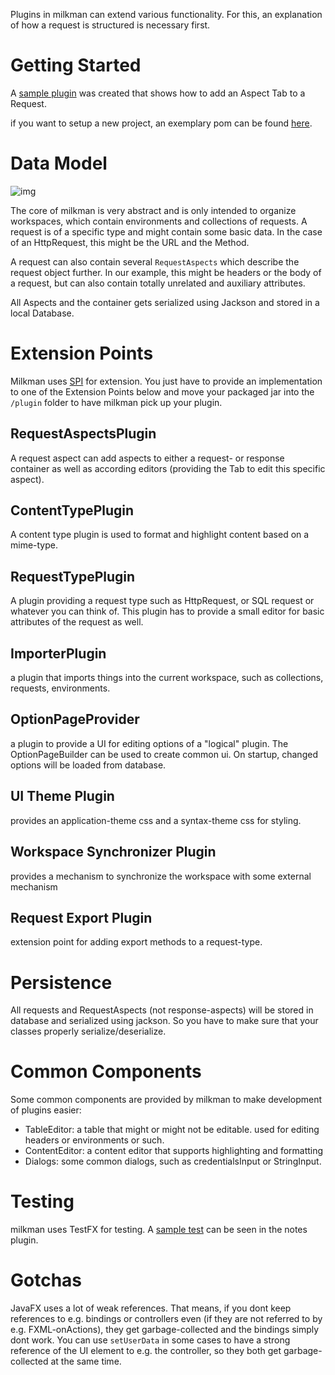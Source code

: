 Plugins in milkman can extend various functionality. For this, an explanation of how a request is structured is necessary first.

# Getting Started
A [sample plugin](https://github.com/warmuuh/milkman/tree/master/milkman-note) was created that shows how to add an Aspect Tab to a Request.

if you want to setup a new project, an exemplary pom can be found [here](/docs/plugin-development-setup.md).

# Data Model

![img](http://www.gravizo.com/svg?@startuml;object%20Workspace;object%20Environment;Environment%20:%20isGlobal;Workspace%20o--%20%22*%22%20Environment;object%20Collection;Workspace%20o--%20%22*%22%20Collection;object%20Request;Collection%20o--%20%22*%22%20Request;%20Request%20--%3E%20HtmlRequest%20;%20Request%20--%3E%20SqlRequest%20;Request%20o-%20%22*%22%20RequestAspect;RequestAspect%20--%3E%20HttpHeaderRequestAspect;RequestAspect%20--%3E%20HttpBodyRequestAspect;@enduml)

The core of milkman is very abstract and is only intended to organize workspaces, which contain environments and collections of requests.
A request is of a specific type and might contain some basic data. In the case of an HttpRequest, this might be the URL and the Method.

A request can also contain several `RequestAspects` which describe the request object further. In our example, this might be headers or the body of a request, but can also contain totally unrelated and auxiliary attributes.

All Aspects and the container gets serialized using Jackson and stored in a local Database.

# Extension Points

Milkman uses [SPI](https://docs.oracle.com/javase/tutorial/ext/basics/spi.html) for extension. You just have to provide an implementation to one of the Extension Points below and move your packaged jar into the `/plugin` folder to have milkman pick up your plugin.

## RequestAspectsPlugin

A request aspect can add aspects to either a request- or response container as well as according editors (providing the Tab to edit this specific aspect).

## ContentTypePlugin

A content type plugin is used to format and highlight content based on a mime-type.

## RequestTypePlugin

A plugin providing a request type such as HttpRequest, or SQL request or whatever you can think of.
This plugin has to provide a small editor for basic attributes of the request as well.

## ImporterPlugin

a plugin that imports things into the current workspace, such as collections, requests, environments.

## OptionPageProvider

a plugin to provide a UI for editing options of a "logical" plugin. The OptionPageBuilder can be used to create common ui. On startup, changed options will be loaded from database.

## UI Theme Plugin

provides an application-theme css and a syntax-theme css for styling.

## Workspace Synchronizer Plugin

provides a mechanism to synchronize the workspace with some external mechanism

## Request Export Plugin

extension point for adding export methods to a request-type.

# Persistence
All requests and RequestAspects (not response-aspects) will be stored in database and serialized using jackson. So you have to make sure that your classes properly serialize/deserialize.

# Common Components
Some common components are provided by milkman to make development of plugins easier:

 * TableEditor: a table that might or might not be editable. used for editing headers or environments or such.
 * ContentEditor: a content editor that supports highlighting and formatting
 * Dialogs: some common dialogs, such as credentialsInput or StringInput.

# Testing
milkman uses TestFX for testing. A [sample test](https://github.com/warmuuh/milkman/blob/master/milkman-note/src/test/java/milkman/plugin/note/NotesAspectEditorTest.java) can be seen in the notes plugin.

# Gotchas
JavaFX uses a lot of weak references. That means, if you dont keep references to e.g. bindings or controllers even (if they are not referred to by e.g. FXML-onActions), they get garbage-collected and the bindings simply dont work.
You can use `setUserData` in some cases to have a strong reference of the UI element to e.g. the controller, so they both get garbage-collected at the same time.
